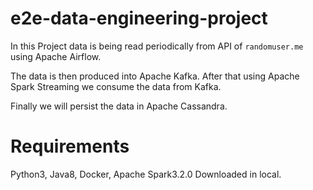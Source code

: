 # e2e-data-engineering-project

In this Project data is being read periodically from API of `randomuser.me` using Apache Airflow.

The data is then produced into Apache Kafka. After that using Apache Spark Streaming we consume the data from Kafka.

Finally we will persist the data in Apache Cassandra.

# Requirements
Python3, Java8, Docker, Apache Spark3.2.0 Downloaded in local.
